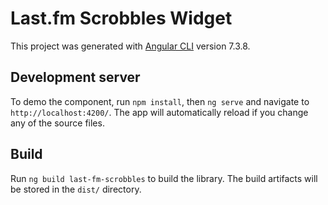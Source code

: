 # Last.fm Scrobbles Widget

This project was generated with [Angular CLI](https://github.com/angular/angular-cli) version 7.3.8.

## Development server

To demo the component, run `npm install`, then `ng serve` and navigate to `http://localhost:4200/`. The app will automatically reload if you change any of the source files.

## Build

Run `ng build last-fm-scrobbles` to build the library. The build artifacts will be stored in the `dist/` directory.
